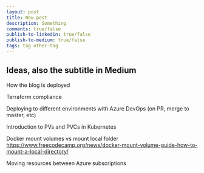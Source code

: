 ```yaml
---
layout: post
title: New post
description: Something
comments: true/false
publish-to-linkedin: true/false
publish-to-medium: true/false
tags: tag other-tag
---
```


## Ideas, also the subtitle in Medium

How the blog is deployed

Terraform compliance

Deploying to different environments with Azure DevOps (on PR, merge to master, etc)

Introduction to PVs and PVCs in Kubernetes

Docker mount volumes vs mount local folder
https://www.freecodecamp.org/news/docker-mount-volume-guide-how-to-mount-a-local-directory/

Moving resources between Azure subscriptions
